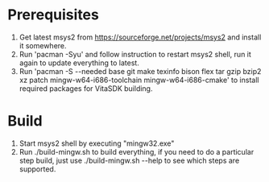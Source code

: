 Prerequisites
=============
1. Get latest msys2 from https://sourceforge.net/projects/msys2 and install it somewhere.
2. Run 'pacman -Syu' and follow instruction to restart msys2 shell, run it again to update everything to latest.
3. Run 'pacman -S --needed base git make texinfo bison flex tar gzip bzip2 xz patch mingw-w64-i686-toolchain mingw-w64-i686-cmake' to install required packages for VitaSDK building.

Build
=====
1. Start msys2 shell by executing "mingw32.exe"
2. Run ./build-mingw.sh to build everything, if you need to do a particular step build, just use ./build-mingw.sh --help to see which steps are supported.
